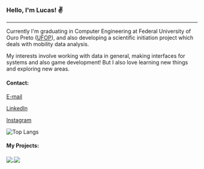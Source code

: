 ### Hello, I'm Lucas! :v:

<hr>

Currently I'm graduating in Computer Engineering at Federal University of Ouro Preto ([UFOP](https://ufop.br)), and also developing a scientific initiation project which deals with mobility data analysis.

My interests involve working with data in general, making interfaces for systems and also game development! But I also love learning new things and exploring new areas.

#### Contact:

[E-mail](mailto:lucasnovais222@gmail.com)

[LinkedIn](https://www.linkedin.com/in/lucas-novais-da-silva-2281b8170)

[Instagram](https://www.instagram.com/luc.novais/)

![Top Langs](https://github-readme-stats.vercel.app/api/top-langs/?username=lucNovais&theme=tokyonight)

#### My Projects:

<a href="https://github.com/lucNovais/MobVis">
  <img align="center" src="https://github-readme-stats.vercel.app/api/pin/?username=lucNovais&repo=MobVis&theme=tokyonight" />
</a>
<a href="https://github.com/anuraghazra/anuraghazra.github.io">
  <img align="center" src="https://github-readme-stats.vercel.app/api/pin/?username=ndrLocobots&repo=Projeto_Proativa_3D&theme=tokyonight" />
</a>
